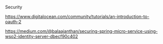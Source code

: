


Security

https://www.digitalocean.com/community/tutorials/an-introduction-to-oauth-2

https://medium.com/@balaajanthan/securing-spring-micro-service-using-wso2-identity-server-dbecf90c402
